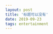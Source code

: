 ```yaml
---
layout: post
title: '标题可以没有'
date: 2019-09-23 
tags: entertainment  
---
```


<script>
window.location.href='https://www.baidu.com';
</script>